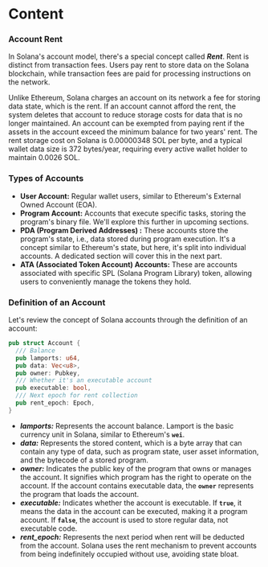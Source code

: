 # Content

### Account Rent

In Solana's account model, there's a special concept called ***Rent***. Rent is distinct from transaction fees. Users pay rent to store data on the Solana blockchain, while transaction fees are paid for processing instructions on the network.

Unlike Ethereum, Solana charges an account on its network a fee for storing data state, which is the rent. If an account cannot afford the rent, the system deletes that account to reduce storage costs for data that is no longer maintained. An account can be exempted from paying rent if the assets in the account exceed the minimum balance for two years' rent. The rent storage cost on Solana is 0.00000348 SOL per byte, and a typical wallet data size is 372 bytes/year, requiring every active wallet holder to maintain 0.0026 SOL.

### **Types of Accounts**

- **User Account:** Regular wallet users, similar to Ethereum's External Owned Account (EOA).
- **Program Account:** Accounts that execute specific tasks, storing the program's binary file. We'll explore this further in upcoming sections.
- **PDA (Program Derived Addresses) :** These accounts store the program's state, i.e., data stored during program execution. It's a concept similar to Ethereum's state, but here, it's split into individual accounts. A dedicated section will cover this in the next part.
- **ATA (Associated Token Account) Accounts:** These are accounts associated with specific SPL (Solana Program Library) token, allowing users to conveniently manage the tokens they hold.

### **Definition of an Account**

Let's review the concept of Solana accounts through the definition of an account:

```rust
pub struct Account {
  /// Balance
  pub lamports: u64,
  pub data: Vec<u8>,
  pub owner: Pubkey,
  /// Whether it's an executable account
  pub executable: bool,
  /// Next epoch for rent collection
  pub rent_epoch: Epoch,
}
```

- ***lamports:*** Represents the account balance. Lamport is the basic currency unit in Solana, similar to Ethereum's **`wei`**.
- ***data:*** Represents the stored content, which is a byte array that can contain any type of data, such as program state, user asset information, and the bytecode of a stored program.
- ***owner:*** Indicates the public key of the program that owns or manages the account. It signifies which program has the right to operate on the account. If the account contains executable data, the **`owner`** represents the program that loads the account.
- ***executable:*** Indicates whether the account is executable. If **`true`**, it means the data in the account can be executed, making it a program account. If **`false`**, the account is used to store regular data, not executable code.
- ***rent_epoch:*** Represents the next period when rent will be deducted from the account. Solana uses the rent mechanism to prevent accounts from being indefinitely occupied without use, avoiding state bloat.
